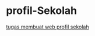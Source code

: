# profil-Sekolah
[tugas membuat web profil sekolah](https://github.com/RenaldyGalihArayaji/profilSekolah.github.io/issues/1#issue-2665805083)
